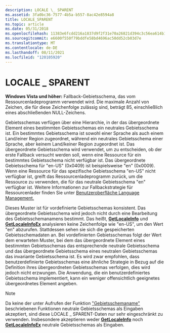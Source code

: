 ```yaml
---
description: LOCALE \_ SPARENT
ms.assetid: 3fa0bc36-7577-4b5a-b557-8ac42e8594a8
title: LOCALE_SPARENT
ms.topic: article
ms.date: 05/31/2018
ms.openlocfilehash: 11383e6fcdd216a1837d9f2f31e70a26821d394c3c56ea614b1df197bbe35c76
ms.sourcegitcommit: e6600f550f79bddfe58bd4696ac50dd52cb03d7e
ms.translationtype: MT
ms.contentlocale: de-DE
ms.lasthandoff: 08/11/2021
ms.locfileid: "120105920"
---
```

# <a name="locale_sparent"></a>LOCALE \_ SPARENT

**Windows Vista und höher:** Fallback-Gebietsschema, das vom Ressourcenladeprogramm verwendet wird. Die maximale Anzahl von Zeichen, die für diese Zeichenfolge zulässig sind, beträgt 85, einschließlich eines abschließenden NULL-Zeichens.

Gebietsschemas verfügen über eine Hierarchie, in der das übergeordnete Element eines bestimmten Gebietsschemas ein neutrales Gebietsschema ist. Ein bestimmtes Gebietsschema ist sowohl einer Sprache als auch einem Land/einer Region zugeordnet, während ein neutrales Gebietsschema einer Sprache, aber keinem Land/keiner Region zugeordnet ist. Das übergeordnete Gebietsschema wird verwendet, um zu entscheiden, ob der erste Fallback versucht werden soll, wenn eine Ressource für ein bestimmtes Gebietsschema nicht verfügbar ist. Das übergeordnete Gebietsschema für "en-US" (0x0409) ist beispielsweise "en" (0x0009). Wenn eine Ressource für das spezifische Gebietsschema "en-US" nicht verfügbar ist, greift das Ressourcenladeprogramm zurück, um die Ressource zu verwenden, die für das neutrale Gebietsschema "en" verfügbar ist. Weitere Informationen zur Fallbackstrategie für Ressourcenlader finden Sie unter [Benutzeroberfläche Language Management.](user-interface-language-management.md)

Dieses Muster ist für vordefinierte Gebietsschemas konsistent. Das übergeordnete Gebietsschema wird jedoch nicht durch eine Bearbeitung des Gebietsschemanamens bestimmt. Das heißt, [**GetLocaleInfo**](/windows/desktop/api/Winnls/nf-winnls-getlocaleinfoa) und [**GetLocaleInfoEx**](/windows/desktop/api/Winnls/nf-winnls-getlocaleinfoex) analysieren keine Zeichenfolge wie "en-US", um den Wert "en" abzurufen. Stattdessen sehen sie sich die gespeicherten Gebietsschemadaten an. Bei vordefinierten Gebietsschemas folgt der Wert dem erwarteten Muster, bei dem das übergeordnete Element eines bestimmten Gebietsschemas das entsprechende neutrale Gebietsschema und das übergeordnete Gebietsschema eines neutralen Gebietsschemas das invariante Gebietsschema ist. Es wird zwar empfohlen, dass benutzerdefinierte Gebietsschemas eine ähnliche Strategie in Bezug auf die Definition ihres übergeordneten Gebietsschemas verfolgen, dies wird jedoch nicht erzwungen. Die Anwendung, die ein benutzerdefiniertes Gebietsschema implementiert, kann ein weniger offensichtlich geeignetes übergeordnetes Element angeben.

> [!Note]  
> Da keine der unter Aufrufen der Funktion ["Gebietsschemaname"](calling-the--locale-name--functions.md) beschriebenen Funktionen neutrale Gebietsschemas als Eingaben akzeptiert, sind diese LOCALE \_ SPARENT-Daten nur sehr eingeschränkt zu verwenden. Insbesondere akzeptieren weder [**GetLocaleInfo**](/windows/desktop/api/Winnls/nf-winnls-getlocaleinfoa) noch [**GetLocaleInfoEx**](/windows/desktop/api/Winnls/nf-winnls-getlocaleinfoex) neutrale Gebietsschemas als Eingaben.

 

 

 



